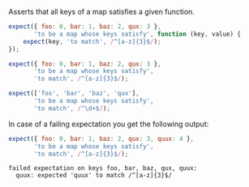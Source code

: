 Asserts that all keys of a map satisfies a given function.

<!-- evaluate -->
```javascript
expect({ foo: 0, bar: 1, baz: 2, qux: 3 },
       'to be a map whose keys satisfy', function (key, value) {
    expect(key, 'to match', /^[a-z]{3}$/);
});

expect({ foo: 0, bar: 1, baz: 2, qux: 3 },
       'to be a map whose keys satisfy',
       'to match', /^[a-z]{3}$/);

expect(['foo', 'bar', 'baz', 'qux'],
       'to be a map whose keys satisfy',
       'to match', /^\d+$/);
```
<!-- /evaluate -->

In case of a failing expectation you get the following output:

<!-- evaluate -->
```javascript
expect({ foo: 0, bar: 1, baz: 2, qux: 3, quux: 4 },
       'to be a map whose keys satisfy',
       'to match', /^[a-z]{3}$/);
```

```
failed expectation on keys foo, bar, baz, qux, quux:
  quux: expected 'quux' to match /^[a-z]{3}$/
```
<!-- /evaluate -->
